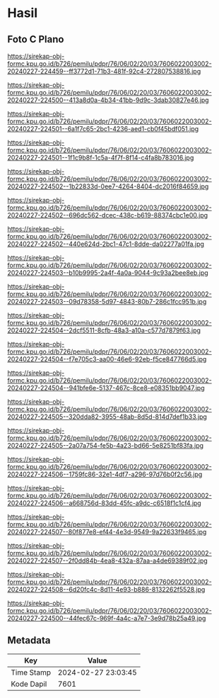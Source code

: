 # Hasil

## Foto C Plano

https://sirekap-obj-formc.kpu.go.id/b726/pemilu/pdpr/76/06/02/20/03/7606022003002-20240227-224459--ff3772d1-71b3-481f-92c4-272807538816.jpg

https://sirekap-obj-formc.kpu.go.id/b726/pemilu/pdpr/76/06/02/20/03/7606022003002-20240227-224500--413a8d0a-4b34-41bb-9d9c-3dab30827e46.jpg

https://sirekap-obj-formc.kpu.go.id/b726/pemilu/pdpr/76/06/02/20/03/7606022003002-20240227-224501--6a1f7c65-2bc1-4236-aed1-cb0f45bdf051.jpg

https://sirekap-obj-formc.kpu.go.id/b726/pemilu/pdpr/76/06/02/20/03/7606022003002-20240227-224501--1f1c9b8f-1c5a-4f7f-8f14-c4fa8b783016.jpg

https://sirekap-obj-formc.kpu.go.id/b726/pemilu/pdpr/76/06/02/20/03/7606022003002-20240227-224502--1b22833d-0ee7-4264-8404-dc2016f84659.jpg

https://sirekap-obj-formc.kpu.go.id/b726/pemilu/pdpr/76/06/02/20/03/7606022003002-20240227-224502--696dc562-dcec-438c-b619-88374cbc1e00.jpg

https://sirekap-obj-formc.kpu.go.id/b726/pemilu/pdpr/76/06/02/20/03/7606022003002-20240227-224502--440e624d-2bc1-47c1-8dde-da02277a01fa.jpg

https://sirekap-obj-formc.kpu.go.id/b726/pemilu/pdpr/76/06/02/20/03/7606022003002-20240227-224503--b10b9995-2a4f-4a0a-9044-9c93a2bee8eb.jpg

https://sirekap-obj-formc.kpu.go.id/b726/pemilu/pdpr/76/06/02/20/03/7606022003002-20240227-224503--09d78358-5d97-4843-80b7-286c1fcc951b.jpg

https://sirekap-obj-formc.kpu.go.id/b726/pemilu/pdpr/76/06/02/20/03/7606022003002-20240227-224504--2dcf5511-8cfb-48a3-a10a-c577d7879f63.jpg

https://sirekap-obj-formc.kpu.go.id/b726/pemilu/pdpr/76/06/02/20/03/7606022003002-20240227-224504--f7e705c3-aa00-46e6-92eb-f5ce847766d5.jpg

https://sirekap-obj-formc.kpu.go.id/b726/pemilu/pdpr/76/06/02/20/03/7606022003002-20240227-224504--941bfe6e-5137-467c-8ce8-e08351bb9047.jpg

https://sirekap-obj-formc.kpu.go.id/b726/pemilu/pdpr/76/06/02/20/03/7606022003002-20240227-224505--320dda82-3955-48ab-8d5d-814d7def1b33.jpg

https://sirekap-obj-formc.kpu.go.id/b726/pemilu/pdpr/76/06/02/20/03/7606022003002-20240227-224505--2a07a754-fe5b-4a23-bd66-5e8251bf83fa.jpg

https://sirekap-obj-formc.kpu.go.id/b726/pemilu/pdpr/76/06/02/20/03/7606022003002-20240227-224506--1759fc86-32e1-4df7-a296-97d76b0f2c56.jpg

https://sirekap-obj-formc.kpu.go.id/b726/pemilu/pdpr/76/06/02/20/03/7606022003002-20240227-224506--a668756d-83dd-45fc-a9dc-c6518f1c1cf4.jpg

https://sirekap-obj-formc.kpu.go.id/b726/pemilu/pdpr/76/06/02/20/03/7606022003002-20240227-224507--80f877e8-ef44-4e3d-9549-9a22633f9465.jpg

https://sirekap-obj-formc.kpu.go.id/b726/pemilu/pdpr/76/06/02/20/03/7606022003002-20240227-224507--2f0dd84b-4ea8-432a-87aa-a4de69389f02.jpg

https://sirekap-obj-formc.kpu.go.id/b726/pemilu/pdpr/76/06/02/20/03/7606022003002-20240227-224508--6d20fc4c-8d11-4e93-b886-8132262f5528.jpg

https://sirekap-obj-formc.kpu.go.id/b726/pemilu/pdpr/76/06/02/20/03/7606022003002-20240227-224500--44fec67c-969f-4a4c-a7e7-3e9d78b25a49.jpg


## Metadata

| Key        | Value               |
| ---------- | ------------------- |
| Time Stamp | 2024-02-27 23:03:45 |
| Kode Dapil | 7601                |



